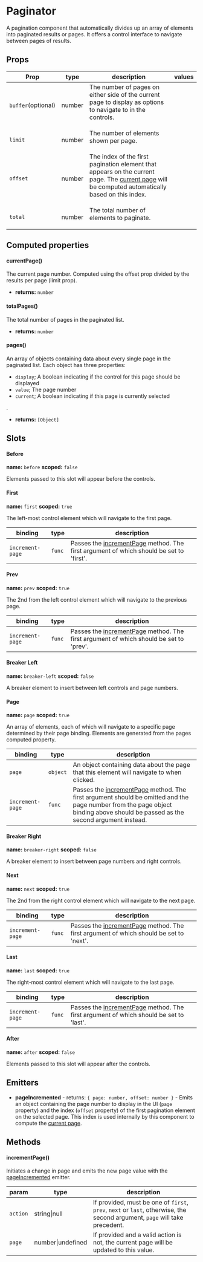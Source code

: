 # Paginator


A pagination component that automatically divides up an array of elements into paginated results or pages. It offers a control interface to navigate between pages of results.

## Props

| Prop | type | description | values |
| ---- | ---- | ----------- | ------ |
| `buffer`<span>(optional)</span> | number | The number of pages on either side of the current page to display as options to navigate to in the controls.<ul></ul> |  |
| `limit` | number | The number of elements shown per page.<ul></ul> |  |
| `offset` | number | The index of the first pagination element that appears on the current page. The [current page](/zero-core/components/paginator#currentpage) will be computed automatically based on this index.<ul></ul> |  |
| `total` | number | The total number of elements to paginate.<ul></ul> |  |

## Computed properties

#### currentPage()


The current page number. Computed using the offset prop divided by the results per page (limit prop).


 - **returns:** `number`  

#### totalPages()


The total number of pages in the paginated list.


 - **returns:** `number`  

#### pages()


An array of objects containing data about every single page in the paginated list. Each object has three properties: <ul><li>`display`; A boolean indicating if the control for this page should be displayed</li><li>`value`; The page number</li><li>`current`; A boolean indicating if this page is currently selected</li></ul>.


 - **returns:** `[Object]`  

## Slots

#### Before


**name:** `before`  **scoped:** `false`


Elements passed to this slot will appear before the controls.

#### First


**name:** `first`  **scoped:** `true`


The left-most control element which will navigate to the first page.

| binding | type | description |
| ------- | ---- | ----------- |
| `increment-page` | `func` | Passes the [incrementPage](/zero-core/components/paginator#incrementpage) method. The first argument of which should be set to 'first'. |

#### Prev


**name:** `prev`  **scoped:** `true`


The 2nd from the left control element which will navigate to the previous page.

| binding | type | description |
| ------- | ---- | ----------- |
| `increment-page` | `func` | Passes the [incrementPage](/zero-core/components/paginator#incrementpage) method. The first argument of which should be set to 'prev'. |

#### Breaker Left


**name:** `breaker-left`  **scoped:** `false`


A breaker element to insert between left controls and page numbers.

#### Page


**name:** `page`  **scoped:** `true`


An array of elements, each of which will navigate to a specific page determined by their page binding. Elements are generated from the pages computed property.

| binding | type | description |
| ------- | ---- | ----------- |
| `page` | `object` | An object containing data about the page that this element will navigate to when clicked. |
| `increment-page` | `func` | Passes the [incrementPage](/zero-core/components/paginator#incrementpage) method. The first argument should be omitted and the page number from the page object binding above should be passed as the second argument instead. |

#### Breaker Right


**name:** `breaker-right`  **scoped:** `false`


A breaker element to insert between page numbers and right controls.

#### Next


**name:** `next`  **scoped:** `true`


The 2nd from the right control element which will navigate to the next page.

| binding | type | description |
| ------- | ---- | ----------- |
| `increment-page` | `func` | Passes the [incrementPage](/zero-core/components/paginator#incrementpage) method. The first argument of which should be set to 'next'. |

#### Last


**name:** `last`  **scoped:** `true`


The right-most control element which will navigate to the last page.

| binding | type | description |
| ------- | ---- | ----------- |
| `increment-page` | `func` | Passes the [incrementPage](/zero-core/components/paginator#incrementpage) method. The first argument of which should be set to 'last'. |

#### After


**name:** `after`  **scoped:** `false`


Elements passed to this slot will appear after the controls.

## Emitters


 - **pageIncremented** - returns: `{ page: number, offset: number }` - Emits an object containing the page number to display in the UI (`page` property) and the index (`offset` property) of the first pagination element on the selected page. This index is used internally by this component to compute the [current page](/zero-core/components/paginator#currentpage).

## Methods

#### incrementPage()


Initiates a change in page and emits the new page value with the [pageIncremented](/zero-core/components/paginator#emitters) emitter.

| param | type | description |
| ----- | ---- | ----------- |
| `action` | string\|null | If provided, must be one of `first`, `prev`, `next` or `last`, otherwise, the second argument, `page` will take precedent. |
| `page` | number\|undefined | If provided and a valid action is not, the current page will be updated to this value. |

